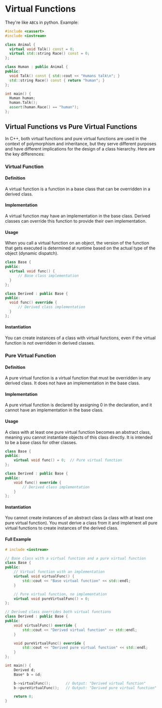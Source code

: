 # Virtual Functions

They're like `ABC`s in python. Example:

```cpp
#include <cassert>
#include <iostream>

class Animal {
  virtual void Talk() const = 0;
  virtual std::string Race() const = 0;
};

class Human : public Animal {
public:
  void Talk() const { std::cout << "Humans talk\n"; }
  std::string Race() const { return "human"; }
};

int main() {
  Human human;
  human.Talk();
  assert(human.Race() == "human");
};
```

## Virtual Functions vs Pure Virtual Functions

In C++, both virtual functions and pure virtual functions are used in the context of polymorphism and inheritance, but they serve different purposes and have different implications for the design of a class hierarchy. Here are the key differences:

### Virtual Function

#### Definition

A virtual function is a function in a base class that can be overridden in a
derived class.

#### Implementation

A virtual function may have an implementation in the base class. Derived
classes can override this function to provide their own implementation.

#### Usage

When you call a virtual function on an object, the version of the function
that gets executed is determined at runtime based on the actual type of the
object (dynamic dispatch).

```cpp
class Base {
public:
  virtual void func() {
      // Base class implementation
  }
};

class Derived : public Base {
public:
  void func() override {
      // Derived class implementation
  }
};
```

#### Instantiation

You can create instances of a class with virtual functions, even if the
virtual function is not overridden in derived classes.

### Pure Virtual Function

#### Definition

A pure virtual function is a virtual function that must be overridden in any
derived class. It does not have an implementation in the base class.

#### Implementation

A pure virtual function is declared by assigning 0 in the declaration, and it
cannot have an implementation in the base class.

#### Usage

A class with at least one pure virtual function becomes an abstract class,
meaning you cannot instantiate objects of this class directly. It is intended
to be a base class for other classes.

```cpp
class Base {
public:
    virtual void func() = 0;  // Pure virtual function
};

class Derived : public Base {
public:
    void func() override {
        // Derived class implementation
    }
};
```

#### Instantiation

You cannot create instances of an abstract class (a class with at least one
pure virtual function). You must derive a class from it and implement all pure
virtual functions to create instances of the derived class.

#### Full Example

```cpp
# include <iostream>

// Base class with a virtual function and a pure virtual function
class Base {
public:
    // Virtual function with an implementation
    virtual void virtualFunc() {
        std::cout << "Base virtual function" << std::endl;
    }

    // Pure virtual function, no implementation
    virtual void pureVirtualFunc() = 0;
};

// Derived class overrides both virtual functions
class Derived : public Base {
public:
    void virtualFunc() override {
        std::cout << "Derived virtual function" << std::endl;
    }

    void pureVirtualFunc() override {
        std::cout << "Derived pure virtual function" << std::endl;
    }
};

int main() {
    Derived d;
    Base* b = &d;

    b->virtualFunc();       // Output: "Derived virtual function"
    b->pureVirtualFunc();   // Output: "Derived pure virtual function"

    return 0;
}
```
